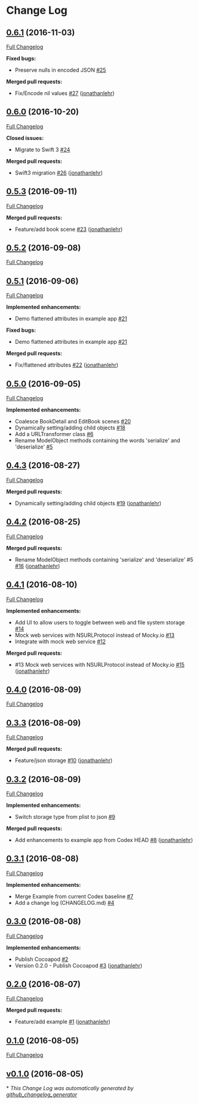 # Change Log

## [0.6.1](https://github.com/AboutObjects/Modelmatic/tree/0.6.1) (2016-11-03)
[Full Changelog](https://github.com/AboutObjects/Modelmatic/compare/0.6.0...0.6.1)

**Fixed bugs:**

- Preserve nulls in encoded JSON [\#25](https://github.com/AboutObjects/Modelmatic/issues/25)

**Merged pull requests:**

- Fix/Encode nil values [\#27](https://github.com/AboutObjects/Modelmatic/pull/27) ([jonathanlehr](https://github.com/jonathanlehr))

## [0.6.0](https://github.com/AboutObjects/Modelmatic/tree/0.6.0) (2016-10-20)
[Full Changelog](https://github.com/AboutObjects/Modelmatic/compare/0.5.3...0.6.0)

**Closed issues:**

- Migrate to Swift 3 [\#24](https://github.com/AboutObjects/Modelmatic/issues/24)

**Merged pull requests:**

- Swift3 migration [\#26](https://github.com/AboutObjects/Modelmatic/pull/26) ([jonathanlehr](https://github.com/jonathanlehr))

## [0.5.3](https://github.com/AboutObjects/Modelmatic/tree/0.5.3) (2016-09-11)
[Full Changelog](https://github.com/AboutObjects/Modelmatic/compare/0.5.2...0.5.3)

**Merged pull requests:**

- Feature/add book scene [\#23](https://github.com/AboutObjects/Modelmatic/pull/23) ([jonathanlehr](https://github.com/jonathanlehr))

## [0.5.2](https://github.com/AboutObjects/Modelmatic/tree/0.5.2) (2016-09-08)
[Full Changelog](https://github.com/AboutObjects/Modelmatic/compare/0.5.1...0.5.2)

## [0.5.1](https://github.com/AboutObjects/Modelmatic/tree/0.5.1) (2016-09-06)
[Full Changelog](https://github.com/AboutObjects/Modelmatic/compare/0.5.0...0.5.1)

**Implemented enhancements:**

- Demo flattened attributes in example app [\#21](https://github.com/AboutObjects/Modelmatic/issues/21)

**Fixed bugs:**

- Demo flattened attributes in example app [\#21](https://github.com/AboutObjects/Modelmatic/issues/21)

**Merged pull requests:**

- Fix/flattened attributes [\#22](https://github.com/AboutObjects/Modelmatic/pull/22) ([jonathanlehr](https://github.com/jonathanlehr))

## [0.5.0](https://github.com/AboutObjects/Modelmatic/tree/0.5.0) (2016-09-05)
[Full Changelog](https://github.com/AboutObjects/Modelmatic/compare/0.4.3...0.5.0)

**Implemented enhancements:**

- Coalesce BookDetail and EditBook scenes [\#20](https://github.com/AboutObjects/Modelmatic/issues/20)
- Dynamically setting/adding child objects [\#18](https://github.com/AboutObjects/Modelmatic/issues/18)
- Add a URLTransformer class [\#6](https://github.com/AboutObjects/Modelmatic/issues/6)
- Rename ModelObject methods containing the words 'serialize' and 'deserialize' [\#5](https://github.com/AboutObjects/Modelmatic/issues/5)

## [0.4.3](https://github.com/AboutObjects/Modelmatic/tree/0.4.3) (2016-08-27)
[Full Changelog](https://github.com/AboutObjects/Modelmatic/compare/0.4.2...0.4.3)

**Merged pull requests:**

- Dynamically setting/adding child objects [\#19](https://github.com/AboutObjects/Modelmatic/pull/19) ([jonathanlehr](https://github.com/jonathanlehr))

## [0.4.2](https://github.com/AboutObjects/Modelmatic/tree/0.4.2) (2016-08-25)
[Full Changelog](https://github.com/AboutObjects/Modelmatic/compare/0.4.1...0.4.2)

**Merged pull requests:**

- Rename ModelObject methods containing 'serialize' and 'deserialize' \#5 [\#16](https://github.com/AboutObjects/Modelmatic/pull/16) ([jonathanlehr](https://github.com/jonathanlehr))

## [0.4.1](https://github.com/AboutObjects/Modelmatic/tree/0.4.1) (2016-08-10)
[Full Changelog](https://github.com/AboutObjects/Modelmatic/compare/0.4.0...0.4.1)

**Implemented enhancements:**

- Add UI to allow users to toggle between web and file system storage [\#14](https://github.com/AboutObjects/Modelmatic/issues/14)
- Mock web services with NSURLProtocol instead of Mocky.io [\#13](https://github.com/AboutObjects/Modelmatic/issues/13)
- Integrate with mock web service [\#12](https://github.com/AboutObjects/Modelmatic/issues/12)

**Merged pull requests:**

- \#13 Mock web services with NSURLProtocol instead of Mocky.io [\#15](https://github.com/AboutObjects/Modelmatic/pull/15) ([jonathanlehr](https://github.com/jonathanlehr))

## [0.4.0](https://github.com/AboutObjects/Modelmatic/tree/0.4.0) (2016-08-09)
[Full Changelog](https://github.com/AboutObjects/Modelmatic/compare/0.3.3...0.4.0)

## [0.3.3](https://github.com/AboutObjects/Modelmatic/tree/0.3.3) (2016-08-09)
[Full Changelog](https://github.com/AboutObjects/Modelmatic/compare/0.3.2...0.3.3)

**Merged pull requests:**

- Feature/json storage [\#10](https://github.com/AboutObjects/Modelmatic/pull/10) ([jonathanlehr](https://github.com/jonathanlehr))

## [0.3.2](https://github.com/AboutObjects/Modelmatic/tree/0.3.2) (2016-08-09)
[Full Changelog](https://github.com/AboutObjects/Modelmatic/compare/0.3.1...0.3.2)

**Implemented enhancements:**

- Switch storage type from plist to json [\#9](https://github.com/AboutObjects/Modelmatic/issues/9)

**Merged pull requests:**

- Add enhancements to example app from Codex HEAD [\#8](https://github.com/AboutObjects/Modelmatic/pull/8) ([jonathanlehr](https://github.com/jonathanlehr))

## [0.3.1](https://github.com/AboutObjects/Modelmatic/tree/0.3.1) (2016-08-08)
[Full Changelog](https://github.com/AboutObjects/Modelmatic/compare/0.3.0...0.3.1)

**Implemented enhancements:**

- Merge Example from current Codex baseline [\#7](https://github.com/AboutObjects/Modelmatic/issues/7)
- Add a change log \(CHANGELOG.md\) [\#4](https://github.com/AboutObjects/Modelmatic/issues/4)

## [0.3.0](https://github.com/AboutObjects/Modelmatic/tree/0.3.0) (2016-08-08)
[Full Changelog](https://github.com/AboutObjects/Modelmatic/compare/0.2.0...0.3.0)

**Implemented enhancements:**

- Publish Cocoapod [\#2](https://github.com/AboutObjects/Modelmatic/issues/2)
- Version 0.2.0 - Publish Cocoapod [\#3](https://github.com/AboutObjects/Modelmatic/pull/3) ([jonathanlehr](https://github.com/jonathanlehr))

## [0.2.0](https://github.com/AboutObjects/Modelmatic/tree/0.2.0) (2016-08-07)
[Full Changelog](https://github.com/AboutObjects/Modelmatic/compare/0.1.0...0.2.0)

**Merged pull requests:**

- Feature/add example [\#1](https://github.com/AboutObjects/Modelmatic/pull/1) ([jonathanlehr](https://github.com/jonathanlehr))

## [0.1.0](https://github.com/AboutObjects/Modelmatic/tree/0.1.0) (2016-08-05)
[Full Changelog](https://github.com/AboutObjects/Modelmatic/compare/v0.1.0...0.1.0)

## [v0.1.0](https://github.com/AboutObjects/Modelmatic/tree/v0.1.0) (2016-08-05)


\* *This Change Log was automatically generated by [github_changelog_generator](https://github.com/skywinder/Github-Changelog-Generator)*
